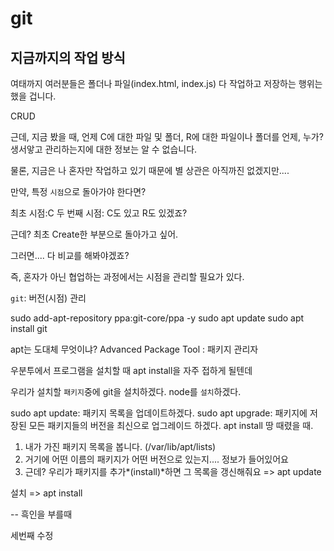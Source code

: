 # git 

## 지금까지의 작업 방식

여태까지 여러분들은 폴더나 파일(index.html, index.js) 다 작업하고 저장하는 행위는 했을 겁니다.

CRUD 

근데, 지금 봤을 때, 언제 C에 대한 파일 및 폴더, R에 대한 파일이나 폴더를 언제, 누가? 생서앟고 관리하는지에 대한 정보는
알 수 없습니다.

물론, 지금은 나 혼자만 작업하고 있기 때문에 별 상관은 아직까진 없겠지만....

만약, 특정 `시점`으로 돌아가야 한다면?

최초 시점:C
두 번째 시점: C도 있고 R도 있겠죠?

근데? 최초 Create한 부분으로 돌아가고 싶어.

그러면.... 다 비교를 해봐야겠죠?

즉, 혼자가 아닌 협업하는 과정에서는 시점을 관리할 필요가 있다.

`git`: 버전(시점) 관리

sudo add-apt-repository ppa:git-core/ppa -y
sudo apt update
sudo apt install git 

apt는 도대체 무엇이냐?
Advanced Package Tool : 패키지 관리자
 
우분투에서 프로그램을 설치할 때 apt install을 자주 접하게 될텐데

우리가 설치할 `패키지`중에 git을 설치하겠다.
node를 `설치`하겠다.

sudo apt update: 패키지 목록을 업데이트하겠다.
sudo apt upgrade: 패키지에 저장된 모든 패키지들의 버전을 최신으로 업그레이드 하겠다.
    <!-- 우분투 OS 전체 APP에 대한 버전업 -->
apt install 땅 때렸을 때.
1. 내가 가진 패키지 목록을 봅니다. (/var/lib/apt/lists)
2. 거기에 어떤 이름의 패키지가 어떤 버전으로 있는지.... 정보가 들어있어요
3. 근데? 우리가 패키지를 추가*(install)*하면 그 목록을 갱신해줘요
=> apt update

설치 => apt install



-- 흑인을 부를때
<!-- 두번째 커밋 위해 내용 추가 -->
세번째 수정
